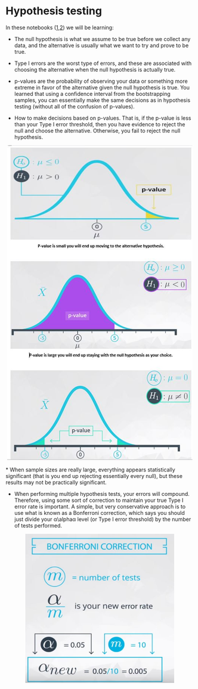 # Hypothesis testing
 In these notebooks ([1](https://github.com/A2Amir/Hypothesis-testing/blob/master/What%20is%20the%20impact%20of%20sample%20size.ipynb),[2](https://github.com/A2Amir/Hypothesis-testing/blob/master/Multiple%20Testing.ipynb)) we will be learning:
 
 * The null hypothesis is what we assume to be true before we collect any data, and the alternative is usually what we want to try and prove to be true.

* Type I errors are the worst type of errors, and these are associated with choosing the alternative when the null hypothesis is actually true.


* p-values are the probability of observing your data or something more extreme in favor of the alternative given the null hypothesis is true. You learned that using a confidence interval from the bootstrapping samples, you can essentially make the same decisions as in hypothesis testing (without all of the confusion of p-values).



* How to make decisions based on p-values. That is, if the p-value is less than your Type I error threshold, then you have evidence to reject the null and choose the alternative. Otherwise, you fail to reject the null hypothesis.

<p align="center">
<img src="./img/1.JPG" alt="" >
</p>
* When sample sizes are really large, everything appears statistically significant (that is you end up rejecting essentially every null), but these results may not be practically significant. 

* When performing multiple hypothesis tests, your errors will compound. Therefore, using some sort of correction to maintain your true Type I error rate is important. A simple, but very conservative approach is to use what is known as a Bonferroni correction, which says you should just divide your α\alphaα level (or Type I error threshold) by the number of tests performed.

<p align="center">
<img src="./img/2.JPG" alt="" width="400" height="400">
</p>
